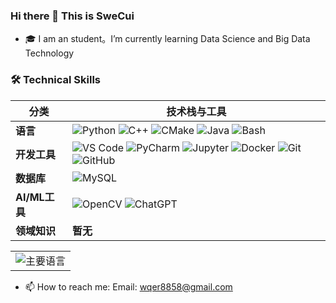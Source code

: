 ### Hi there 👋 This is SweCui

- 🎓 I am an student。I’m currently learning Data Science and Big Data Technology

### 🛠️ Technical Skills

| 分类                | 技术栈与工具 |
|--------------------|--------------------------------------------------------------------------------------------------------------------------------------------------------------------------------------------------------------------------------------------------------------------------------------------------------------------------------------------------------------------------------------------------------------------------------------------------------------------------------------------------------------------------------------------------------------------------------------------------------------------------------------------------------------------------------------------------------------------------------------------------------------------------------------------------------------------------------------------------------------------------|
| **语言**            | ![Python](https://img.shields.io/badge/Python-3776AB?style=flat&logo=python&logoColor=white) ![C++](https://img.shields.io/badge/C++-00599C?style=flat&logo=c%2B%2B&logoColor=white) ![CMake](https://img.shields.io/badge/CMake-064F8C?style=flat&logo=cmake&logoColor=white)  ![Java](https://img.shields.io/badge/Java-007396?style=flat&logo=openjdk&logoColor=white) ![Bash](https://img.shields.io/badge/Bash-4EAA25?style=flat&logo=gnu-bash&logoColor=white)|
| **开发工具**         | ![VS Code](https://img.shields.io/badge/VS_Code-007ACC?style=flat&logo=visual-studio-code&logoColor=white) ![PyCharm](https://img.shields.io/badge/PyCharm-000000?style=flat&logo=pycharm&logoColor=white) ![Jupyter](https://img.shields.io/badge/Jupyter-F37626?style=flat&logo=jupyter&logoColor=white) ![Docker](https://img.shields.io/badge/Docker-2496ED?style=flat&logo=docker&logoColor=white) ![Git](https://img.shields.io/badge/Git-F05032?style=flat&logo=git&logoColor=white) ![GitHub](https://img.shields.io/badge/GitHub-181717?style=flat&logo=github&logoColor=white)|
| **数据库**           | ![MySQL](https://img.shields.io/badge/MySQL-4479A1?style=flat&logo=mysql&logoColor=white)|
| **AI/ML工具**        | ![OpenCV](https://img.shields.io/badge/OpenCV-5C3EE8?style=flat&logo=opencv&logoColor=white) ![ChatGPT](https://img.shields.io/badge/ChatGPT-412991?style=flat&logo=openai&logoColor=white)|
| **领域知识**         | **暂无**|

<table>
  <tr>
<!--     <td><img src="https://github-readme-stats.vercel.app/api?username=SweCui&theme=radical&show_icons=true" alt="GitHub统计" /></td> -->
    <td><img src="https://github-readme-stats.vercel.app/api/top-langs/?username=SweCui&theme=gradient&layout=compact" alt="主要语言" /></td>
  </tr>
</table>

- 📫 How to reach me: Email: wqer8858@gmail.com
<!--  467008480@qq.com QQ: 467008480 -->
